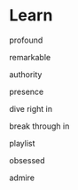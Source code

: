 # Learn

profound

remarkable

authority

presence

dive right in

break through in

playlist

obsessed

admire

